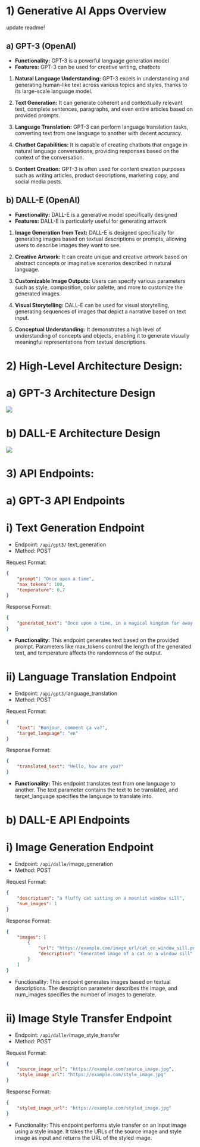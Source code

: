 # 1) Generative AI Apps Overview

update readme!
## a) GPT-3 (OpenAI)
- **Functionality:** GPT-3 is a powerful language generation model
- **Features:** GPT-3 can be used for creative writing, chatbots
1) **Natural Language Understanding:** GPT-3 excels in understanding and generating human-like text across various topics and styles, thanks to its large-scale language model.

2) **Text Generation:** It can generate coherent and contextually relevant text, complete sentences, paragraphs, and even entire articles based on provided prompts.

3) **Language Translation:** GPT-3 can perform language translation tasks, converting text from one language to another with decent accuracy.

4) **Chatbot Capabilities:** It is capable of creating chatbots that engage in natural language conversations, providing responses based on the context of the conversation.

5) **Content Creation:** GPT-3 is often used for content creation purposes such as writing articles, product descriptions, marketing copy, and social media posts.

## b) DALL-E (OpenAI)
- **Functionality:** DALL-E is a generative model specifically designed
- **Features:** DALL-E is particularly useful for generating artwork
1) **Image Generation from Text:**  DALL-E is designed specifically for generating images based on textual descriptions or prompts, allowing users to describe images they want to see.

2) **Creative Artwork:** It can create unique and creative artwork based on abstract concepts or imaginative scenarios described in natural language.

3) **Customizable Image Outputs:** Users can specify various parameters such as style, composition, color palette, and more to customize the generated images.

4) **Visual Storytelling:** DALL-E can be used for visual storytelling, generating sequences of images that depict a narrative based on text input.

5) **Conceptual Understanding:** It demonstrates a high level of understanding of concepts and objects, enabling it to generate visually meaningful representations from textual descriptions.


 # 2) High-Level Architecture Design:
# a)  GPT-3 Architecture Design
![](./architecture.drawio.svg)
# b) DALL-E Architecture Design
![](./architecuredall.drawio.svg)


# 3) API Endpoints:

# a) GPT-3 API Endpoints

# i) Text Generation Endpoint
- Endpoint: `/api/gpt3/` text_generation
- Method: POST

Request Format:
```json
{
    "prompt": "Once upon a time",
    "max_tokens": 100,
    "temperature": 0.7
}
```
Response Format:
```json
{
    "generated_text": "Once upon a time, in a magical kingdom far away..."
}

```
- **Functionality:**
This endpoint generates text based on the provided prompt. Parameters like max_tokens control the length of the generated text, and temperature affects the randomness of the output.

# ii) Language Translation Endpoint
- Endpoint: `/api/gpt3/`language_translation
- Method: POST

Request Format:
```json
{
    "text": "Bonjour, comment ça va?",
    "target_language": "en"
}
```
Response Format:
```json
{
    "translated_text": "Hello, how are you?"
}
```
- **Functionality:**
This endpoint translates text from one language to another. The text parameter contains the text to be translated, and target_language specifies the language to translate into.


# b) DALL-E API Endpoints

# i) Image Generation Endpoint
- Endpoint: `/api/dalle/`image_generation
- Method: POST

Request Format:
```json
{
    "description": "a fluffy cat sitting on a moonlit window sill",
    "num_images": 1
}
```
Response Format:
```json
{
    "images": [
        {
            "url": "https://example.com/image_url/cat_on_window_sill.png",
            "description": "Generated image of a cat on a window sill"
        }
    ]
}
```
- Functionality:
This endpoint generates images based on textual descriptions. The description parameter describes the image, and num_images specifies the number of images to generate.

# ii) Image Style Transfer Endpoint
- Endpoint: `/api/dalle/`image_style_transfer
- Method: POST


Request Format:
```json
{
    "source_image_url": "https://example.com/source_image.jpg",
    "style_image_url": "https://example.com/style_image.jpg"
}
```
Response Format:
```json
{
    "styled_image_url": "https://example.com/styled_image.jpg"
}
```
- Functionality:
This endpoint performs style transfer on an input image using a style image. It takes the URLs of the source image and style image as input and returns the URL of the styled image.
 


